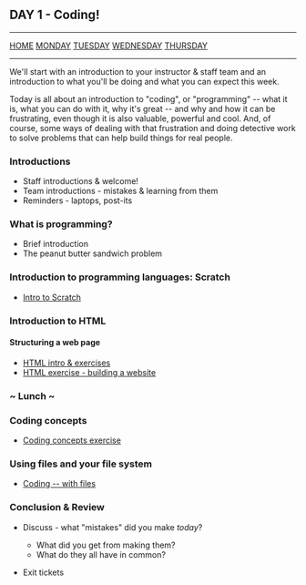## DAY 1 - Coding!

---

[HOME](https://witny-summer-guild-2018.github.io/)
[MONDAY](https://witny-summer-guild-2018.github.io/monday)
[TUESDAY](https://witny-summer-guild-2018.github.io/tuesday)
[WEDNESDAY](https://witny-summer-guild-2018.github.io/wednesday)
[THURSDAY](https://witny-summer-guild-2018.github.io/thursday)

---

We'll start with an introduction to your instructor & staff team and an introduction to what you'll be doing and what you can expect this week.

Today is all about an introduction to "coding", or "programming" -- what it is, what you can do with it, why it's great -- and why and how it can be frustrating, even though it is also valuable, powerful and cool. And, of course, some ways of dealing with that frustration and doing detective work to solve problems that can help build things for real people.

### Introductions

* Staff introductions & welcome!
* Team introductions - mistakes & learning from them
* Reminders - laptops, post-its

### What is programming?

* Brief introduction
* The peanut butter sandwich problem

### Introduction to programming languages: Scratch

* [Intro to Scratch](day_1_exercise_2.md)

### Introduction to HTML
#### Structuring a web page

* [HTML intro & exercises](html_intro.md)
* [HTML exercise - building a website](day_1_exercise_3.md)


### ~ Lunch ~

### Coding concepts

* [Coding concepts exercise](day_1_exercise_4.md)

### Using files and your file system

* [Coding -- with files](day_1_exercise_5.md)

### Conclusion & Review

* Discuss - what "mistakes" did you make *today*?

  * What did you get from making them?
  * What do they all have in common?

* Exit tickets
